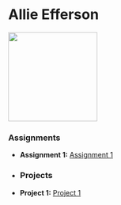 # Allie Efferson
<img src=".\Desktop\Workspace\AllieEfferson.jpeg" style="width:180px"/>

### Assignments 
- **Assignment 1:** [Assignment 1](./Practice_HTML/Index.html)
- ### Projects 
- **Project 1:** [Project 1](./Assignments/Assignment_Html.pdf)
